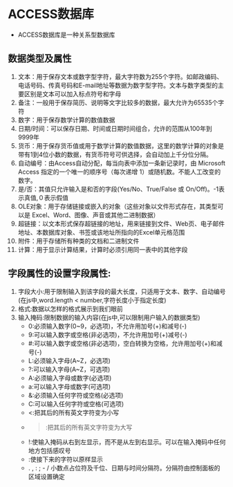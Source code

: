 # ACCESS数据库
* ACCESS数据库是一种关系型数据库
## 数据类型及属性
1. 文本：用于保存文本或数字型字符，最大字符数为255个字符。如邮政编码、电话号码、传真号码和E-mail地址等数据为数字型字符。文本与数字类型的主要区别是文本可以加入标点符号和字母
2. 备注：一般用于保存简历、说明等文字比较多的数据，最大允许为65535个字符
3. 数字：用于保存数学计算的数值数据
4. 日期/时间：可以保存日期、时间或日期时间组合，允许的范围从100年到9999年
5. 货币：用于保存货币值或用于数学计算的数值数据，这里的数学计算的对象是带有1到4位小数的数据，有货币符号可供选择，会自动加上千分位分隔。 
6. 自动编号：由Access自动分配，每当向表中添加一条新记录时，由 Microsoft Access 指定的一个唯一的顺序号（每次递增 1）或随机数。不能人工改变的数字。
7. 是/否：其值只允许输入是和否的字段(Yes/No、True/False 或 On/Off)。-1表示真值,０表示假值
8. OLE对象：用于存储链接或嵌入的对象（这些对象以文件形式存在，其类型可以是 Excel、Word、图像、声音或其他二进制数据）
9. 超链接：以文本形式保存超链接的地址，用来链接到文件、Web页、电子邮件地址、本数据库对象、书签或该地址所指向的Excel单元格范围
10. 附件：用于存储所有种类的文档和二进制文件
11. 计算：用于显示计算结果，计算时必须引用同一表中的其他字段
## 字段属性的设置字段属性:
1. 字段大小:用于限制输入到该字段的最大长度，只适用于文本、数字、自动编号(在js中,word.length < number,字符长度小于指定长度)
2. 格式:数据以怎样的格式展示到我们眼前
3. 输入掩码:限制数据的输入内容(在js中,可以限制用户输入的数据类型)
   * 0:必须输入数字(0~9，必选项)，不允许用加号(+)和减号(-)
   * 9:可以输入数字或空格(非必选项)，不允许用加号(+)减号(-)
   * #:可以输入数字或空格(非必选项)，空白转换为空格，允许用加号(+)和减号(-)
   * L:必须输入字母(A~Z，必选项)
   * ?:可以输入字母(A~Z，可选项)
   * A:必须输入字母或数字(必选项)
   * a:可以输入字母或数字(可选项)
   * &:必须输入任何字符或空格(必选项)
   * C:可以输入任何字符或空格(可选项)
   * <:把其后的所有英文字符变为小写
   * >:把其后的所有英文字符变为大写
   * !:使输入掩码从右到左显示，而不是从左到右显示。可以在输入掩码中任何地方包括感叹号
   * \:使接下来的字符以原样显示
   * . , : ; - /	小数点占位符及千位、日期与时间分隔符。分隔符由控制面板的区域设置确定   


